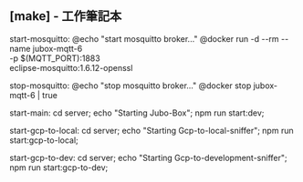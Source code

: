 ## [make] - **工作筆記本**

start-mosquitto:
	@echo "start mosquitto broker..."
	@docker run -d --rm --name jubox-mqtt-6 \
		-p $(MQTT_PORT):1883 \
		eclipse-mosquitto:1.6.12-openssl

stop-mosquitto:
	@echo "stop mosquitto broker..."
	@docker stop jubox-mqtt-6 | true

start-main:
	cd server; echo "Starting Jubo-Box"; npm run start:dev;

start-gcp-to-local:
	cd server; echo "Starting Gcp-to-local-sniffer"; npm run start:gcp-to-local;

start-gcp-to-dev:
	cd server; echo "Starting Gcp-to-development-sniffer"; npm run start:gcp-to-dev;




